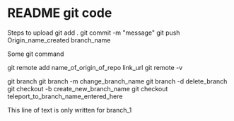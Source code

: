 # README git code

Steps to upload
git add . <!-- git add file name -->
git commit -m "message"
git push Origin_name_created branch_name



Some git command

git remote add name_of_origin_of_repo link_url
git remote -v   <!--to view-->

git branch <!-- To view branch name -->
git branch -m change_branch_name
git branch -d delete_branch  <!--Only when you are in not that branch-->
git checkout -b create_new_branch_name
git checkout teleport_to_branch_name_entered_here

This line of text is only written for branch_1
<!-- You can check it's non-availability in  git chekout main_branch git-->

